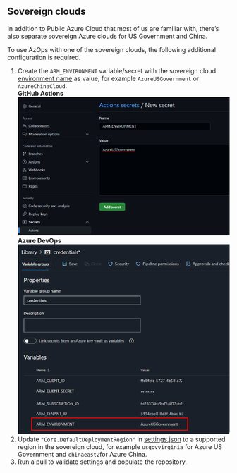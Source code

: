 ## Sovereign clouds
In addition to Public Azure Cloud that most of us are familiar with, there’s also separate sovereign Azure clouds for US Government and China.

To use AzOps with one of the sovereign clouds, the following additional configuration is required.

1) Create the `ARM_ENVIRONMENT` variable/secret with the sovereign cloud [environment name](https://docs.microsoft.com/en-us/powershell/module/az.accounts/get-azenvironment?view=azps-7.1.0#example-1--getting-all-azure-environments) as value, for example `AzureUSGovernment` or `AzureChinaCloud`.  
**GitHub Actions**
![Add GH Action Secret](./Media/Actions/github_environment_secret.png)
**Azure DevOps**
![Add Azure DevOps variable in variable group](./Media/Pipelines/ado_environment_variable.png)
2) Update `"Core.DefaultDeploymentRegion"` in [settings.json](https://github.com/Azure/AzOps-Accelerator/blob/main/settings.json) to a supported region in the sovereign cloud, for example `usgovvirginia` for Azure US Government and `chinaeast2`for Azure China.
3) Run a pull to validate settings and populate the repository.